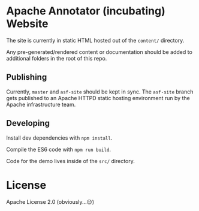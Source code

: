 # Apache Annotator (incubating) Website

The site is currently in static HTML hosted out of the `content/` directory.

Any pre-generated/rendered content or documentation should be added to additional
folders in the root of this repo.

## Publishing

Currently, `master` and `asf-site` should be kept in sync. The `asf-site`
branch gets published to an Apache HTTPD static hosting environment run by
the Apache infrastructure team.

## Developing

Install dev dependencies with `npm install`.

Compile the ES6 code with `npm run build`.

Code for the demo lives inside of the `src/` directory.

# License

Apache License 2.0 (obviously...:wink:)
